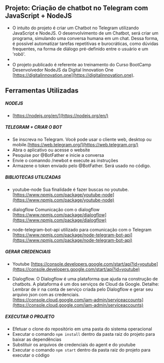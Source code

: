 ## Projeto: Criação de chatbot no Telegram com JavaScript + NodeJS

- O intuito do projeto é criar um Chatbot no Telegram utilizando JavaScript e NodeJS. O desenvolvimento de um Chatbot, será criar um programa, simulando uma conversa humana em um chat. Dessa forma, é possível automatizar tarefas repetitivas e burocráticas, como dúvidas frequentes, na forma de diálogo pré-definido entre o usuário e um 'robô'.
-
- O projeto publicado é referente ao treinamento do Curso BootCamp Desenvolvedor NodeJS da Digital Innovation One [https://digitalinnovation.one](https://digitalinnovation.one).

## Ferramentas Utilizadas

##### NODEJS

- [https://nodejs.org/en/](https://nodejs.org/en/)

##### TELEGRAM + CRIAR O BOT

- Se inscreva no Telegram. Você pode usar o cliente web, desktop ou mobile.[https://web.telegram.org/](https://web.telegram.org/)
- Abra o aplicativo ou acesse o website
- Pesquise por @BotFather e inicie a conversa
- Envie o comanndo /newbot e execute as instruções
- Armazene o token enviado pelo @BotFather. Será usado no código.

##### BIBLIOTECAS UTILIZADAS

- youtube-node 
  Sua finalidade é fazer buscas no youtube.
  [https://www.npmjs.com/package/youtube-node](https://www.npmjs.com/package/youtube-node)

- dialogflow 
  Comunicação com o dialogflow
  [https://www.npmjs.com/package/dialogflow](https://www.npmjs.com/package/dialogflow)

- node-telegram-bot-api
  utilizado para comunicação com o Telegram
  [https://www.npmjs.com/package/node-telegram-bot-api](https://www.npmjs.com/package/node-telegram-bot-api)

##### GERAR CREDENCIAIS 

- Youtube
  [https://console.developers.google.com/start/api?id=youtube](https://console.developers.google.com/start/api?id=youtube)


- Dialogflow. 
  O Dialogflow é uma plataforma que ajuda na construção de chatbots. A plataforma é um dos serviços de Cloud da Google.
  Detalhe:  Lembrar de ir na conta de serviço criada pelo Dialogflow e gerar seu arquivo json com as credenciais.
  [https://console.cloud.google.com/iam-admin/serviceaccounts](https://console.cloud.google.com/iam-admin/serviceaccounts)

##### EXECUTAR O PROJETO

- Efetuar o clone do repositório em uma pasta do sistema operacional
- Executar o comando `npm install` dentro da pasta raiz do projeto para baixar as dependências
- Substituir os arquivos de credenciais do agent e do youtube
- Executar o comando `npm start` dentro da pasta raiz do projeto para executar o código
